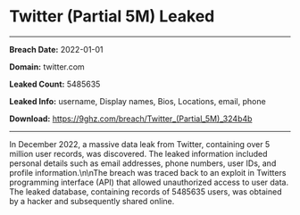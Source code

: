 # Twitter (Partial 5M) Leaked

------------
**Breach Date:** 2022-01-01

**Domain:** twitter.com

**Leaked Count:** 5485635

**Leaked Info:** username, Display names, Bios, Locations, email, phone

**Download:** https://9ghz.com/breach/Twitter_(Partial_5M)_324b4b

------------
In December 2022, a massive data leak from Twitter, containing over 5 million user records, was discovered. The leaked information included personal details such as email addresses, phone numbers, user IDs, and profile information.\n\nThe breach was traced back to an exploit in Twitters programming interface (API) that allowed unauthorized access to user data. The leaked database, containing records of 5485635 users, was obtained by a hacker and subsequently shared online.
